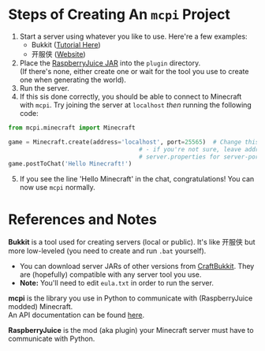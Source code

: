 # Steps of Creating An `mcpi` Project
1. Start a server using whatever you like to use. Here're a few examples:
    * Bukkit ([Tutorial Here](https://thebreakdown.xyz/start-bukkit-server-minecraft/))
    * 开服侠 ([Website](http://www.kaifuxia.com))
2. Place the [RaspberryJuice JAR](https://dev.bukkit.org/projects/raspberryjuice) into the `plugin` directory.  
(If there's none, either create one or wait for the tool you use to create one when generating the world).
3. Run the server. 
4. If this sis done correctly, you should be able to connect to Minecraft with `mcpi`. Try joining the server
 at `localhost` *then* running the following code:

```python
from mcpi.minecraft import Minecraft

game = Minecraft.create(address='localhost', port=25565)  # Change this to the address and port your game's running on
                                     # - if you're not sure, leave address as it is and check
                                     # server.properties for server-port.
game.postToChat('Hello Minecraft!')
```
5. If you see the line 'Hello Minecraft' in the chat, congratulations! You can now use `mcpi` normally.

# References and Notes
**Bukkit** is a tool used for creating servers (local or public). It's like 开服侠 but more low-leveled (you need to
create and run `.bat` yourself).  
* You can download server JARs of other versions from [CraftBukkit](https://getbukkit.org/download/craftbukkit). They are
(hopefully) compatible with any server tool you use.  
* **Note:** You'll need to edit `eula.txt` in order to run the server.

**mcpi** is the library you use in Python to communicate with (RaspberryJuice modded) Minecraft.  
An API documentation can be found [here](https://www.stuffaboutcode.com/p/minecraft-api-reference.html).

**RaspberryJuice** is the mod (aka plugin) your Minecraft server must have to communicate with Python.
 